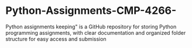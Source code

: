 # Python-Assignments-CMP-4266-
Python assignments keeping" is a GitHub repository for storing Python programming assignments, with clear documentation and organized folder structure for easy access and submission
